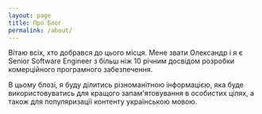 ```yaml
---
layout: page
title: Про Блог
permalink: /about/
---
```


Вітаю всіх, хто добрався до цього місця.
Мене звати Олександр і я є Senior Software Engineer з більш ніж 10 річним досвідом розробки комерційного програмного забезпечення.

В цьому блозі, я буду ділитись різноманітною інформацією, яка буде використовуватись для кращого запам'ятовування в особистих цілях, а також для популяризації контенту українською мовою.